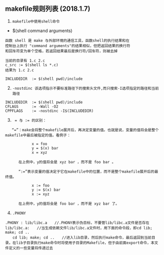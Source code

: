 ## makefile规则列表 (2018.1.7)
1. `makefile中使用shell命令`
* $(shell command arguments)
```
函数 shell 是 make 与外部环境的通信工具，函数shell的执行结果和在
控制台上执行 "command arguments"的结果相似，但把返回结果的换行符
和回车符变为单个空格，若返回结果最后是换行符/回车符，则被去掉
```
```
当前的目录有 1.c 2.c
c_src := $(shell ls *.c)
结果为 1.c 2.c
```
```
INCLUDEDIR 	:= $(shell pwd)/include
```

2. `-nostdinc 该选项指示不要标准路径下的搜索头文件,而只搜索-I选项指定的路径和当前路径`
```
INCLUDEDIR 	:= $(shell pwd)/include
CFLAGS 		:= -Wall -O2
CPPFLAGS   	:= -nostdinc -I$(INCLUDEDIR)
```
3. ` = 与 := 的区别：`
```
   “=”：make会将整个makefile展开后，再决定变量的值。也就是说，变量的值将会是整个makefile中最后被指定的值。看例子：

            x = foo
            y = $(x) bar
            x = xyz

      在上例中，y的值将会是 xyz bar ，而不是 foo bar 。

      “:=”表示变量的值决定于它在makefile中的位置，而不是整个makefile展开后的最终值。

            x := foo
            y := $(x) bar
            x := xyz

      在上例中，y的值将会是 foo bar ，而不是 xyz bar 了。
```
4. `.PHONY`
```
.PHONY : lib/libc.a　　//.PHONY表示伪目标，不要管lib/libc.a文件是否存在
lib/libc.a:　　//当生成依赖文件lib/libc.a文件时，用下面的命令段，即cd lib; make; cd ..
　　cd lib; make; cd ..　　//进入lib目录，然后执行make命令，最后返回到当前目录。在lib子目录执行make命令时将使用子目录的Makefile，但于由前面export命令，本文件定义的一些变量将传递过去
```